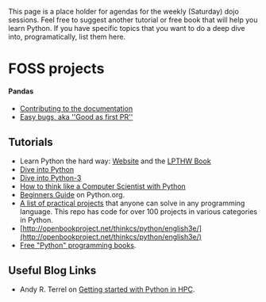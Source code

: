 This page is a place holder for agendas for the weekly (Saturday) dojo sessions. Feel free to suggest another tutorial or free book that will help you learn Python. If you have specific topics that you want to do a deep dive into, programatically, list them here.

# FOSS projects 
#### Pandas 
* [Contributing to the documentation](http://pandas.pydata.org/developers.html#contributing-to-the-documentation)
* [Easy bugs, aka ''Good as first PR''](https://github.com/pydata/pandas/issues?labels=Docs%2CGood+as+first+PR&page=1&state=open)


## Tutorials 
* Learn Python the hard way: [Website](http://learnpythonthehardway.org) and the [LPTHW Book](http://learnpythonthehardway.org/book/)
* [Dive into Python](http://www.diveintopython.net)
* [Dive into Python-3](http://www.diveintopython3.net)
* [How to think like a Computer Scientist with‎ Python](http://www.greenteapress.com/thinkpython/html/index.html)
* [Beginners Guide](https://wiki.python.org/moin/BeginnersGuide/Programmers) on Python.org.
* [A list of practical projects](https://github.com/thekarangoel/Projects) that anyone can solve in any programming language. This repo has code for over 100 projects in various categories in Python.
* [http://openbookproject.net/thinkcs/python/english3e/](http://openbookproject.net/thinkcs/python/english3e/)
* [Free "Python" programming books](https://github.com/vhf/free-programming-books/blob/master/free-programming-books.md#python).

## Useful Blog Links
* Andy R. Terrel on [Getting started with Python in HPC](http://andy.terrel.us/blog/2012/09/27/starting-with-python/).







